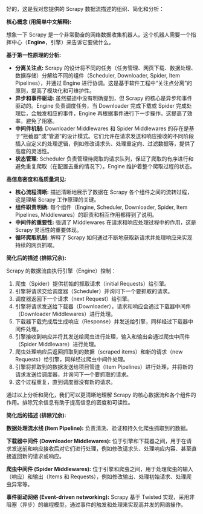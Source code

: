 好的，这是我对您提供的 Scrapy 数据流描述的组织、简化和分析：

**核心概念 (用简单中文解释):**

想象一下 Scrapy 是一个非常勤奋的网络数据收集机器人。这个机器人需要一个指挥中心（**Engine**，引擎）来告诉它要做什么。



**基于第一性原理的分析:**

* **分离关注点:** Scrapy 的设计将不同的任务（任务管理、网页下载、数据处理、数据存储）分解给不同的组件（Scheduler, Downloader, Spider, Item Pipelines），并通过 Engine 进行协调。这是基于软件工程中“关注点分离”的原则，提高了模块化和可维护性。
* **异步和事件驱动:** 虽然描述中没有明确提到，但 Scrapy 的核心是异步和事件驱动的。Engine 负责调度任务，当 Downloader 完成下载或 Spider 完成处理后，会触发相应的事件，Engine 再根据事件进行下一步操作。这提高了效率，避免了阻塞。
* **中间件机制:** Downloader Middlewares 和 Spider Middlewares 的存在是基于“拦截器”或“管道”的设计模式。它们允许在请求发送和响应接收的不同阶段插入自定义的处理逻辑，例如修改请求头、处理重定向、过滤数据等，提供了高度的灵活性。
* **状态管理:** Scheduler 负责管理待爬取的请求队列，保证了爬取的有序进行和避免重复爬取（在配置去重的情况下）。Engine 维护着整个爬取过程的状态。

**高信息密度和高质量洞见:**

* **核心流程清晰:** 描述清晰地展示了数据在 Scrapy 各个组件之间的流转过程，这是理解 Scrapy 工作原理的关键。
* **组件职责明确:** 每个组件（Engine, Scheduler, Downloader, Spider, Item Pipelines, Middlewares）的职责和相互作用都得到了说明。
* **中间件的重要性:** 强调了 Middlewares 在请求和响应处理过程中的作用，这是 Scrapy 灵活性的重要体现。
* **循环爬取机制:** 解释了 Scrapy 如何通过不断地获取新请求并处理响应来实现持续的网页抓取。



**简化后的描述 (排除冗余):**

Scrapy 的数据流由执行引擎（Engine）控制：

1.  爬虫（Spider）提供初始的抓取请求（initial Requests）给引擎。
2.  引擎将请求交给调度器（Scheduler）并询问下一个要抓取的请求。
3.  调度器返回下一个请求（next Request）给引擎。
4.  引擎将请求发送给下载器（Downloader），请求和响应会通过下载器中间件（Downloader Middlewares）进行处理。
5.  下载器下载完成后生成响应（Response）并发送给引擎，同样经过下载器中间件处理。
6.  引擎接收到响应并将其发送给爬虫进行处理，输入和输出会通过爬虫中间件（Spider Middleware）进行处理。
7.  爬虫处理响应后返回抓取到的数据（scraped items）和新的请求（new Requests）给引擎，同样经过爬虫中间件处理。
8.  引擎将抓取到的数据发送给项目管道（Item Pipelines）进行处理，并将新的请求发送给调度器，并询问下一个要抓取的请求。
9.  这个过程重复，直到调度器没有新的请求。

通过以上分析和简化，我们可以更清晰地理解 Scrapy 的核心数据流和各个组件的作用。排除冗余信息有助于提高信息的密度和可读性。

**简化后的描述 (排除冗余):**

**数据处理流水线 (Item Pipeline):** 负责清洗、验证和持久化爬虫抓取到的数据。

**下载器中间件 (Downloader Middlewares):** 位于引擎和下载器之间，用于在请求发送前和响应接收后对它们进行处理，例如修改请求头、处理响应内容、甚至直接返回新的请求或响应。

**爬虫中间件 (Spider Middlewares):** 位于引擎和爬虫之间，用于处理爬虫的输入（响应）和输出（Items 和 Requests），例如修改输出、处理初始请求、处理爬虫异常等。

**事件驱动网络 (Event-driven networking):** Scrapy 基于 Twisted 实现，采用非阻塞（异步）的编程模型，通过事件的触发和处理来实现高并发的网络操作。
